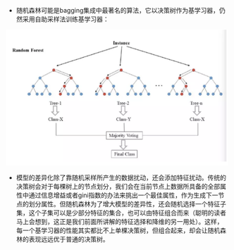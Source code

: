 * 随机森林可能是bagging集成中最著名的算法，它以决策树作为基学习器，仍然采用自助采样法训练基学习器：

![image-20190320100410030](../readme/08.随机森林_图示.png)

* 模型的差异化除了靠随机采样所产生的数据扰动，还会添加特征扰动。传统的决策树会对于每棵树上的节点划分，我们会在当前节点上数据所具备的全部属性中通过信息增益或者gini指数的办法来挑出一个最佳属性，作为生成下一节点的划分属性。但随机森林为了增大模型的差异性，还会随机选择一个特征子集，这个子集可以是少部分特征的集合，也可以由特征组合而来（聪明的读者马上会想到，这正是我们前面所讲解的特征选择和降维的另一用处）。这样，每一个基学习器的性能其实都比不上单棵决策树，但组合起来，却会让随机森林的表现远远优于普通的决策树。